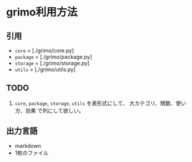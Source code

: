# grimo利用方法
## 引用
- `core` = [./grimo/core.py]
- `package` = [./grimo/package.py]
- `storage` = [./grimo/storage.py]
- `utils` = [./grimo/utils.py]

## TODO
1. `core`, `package`, `storage`, `utils` を表形式にして、
    大カテゴリ、関数、使い方、効果 で列にして欲しい。


## 出力言語
- markdown
- 1枚のファイル


